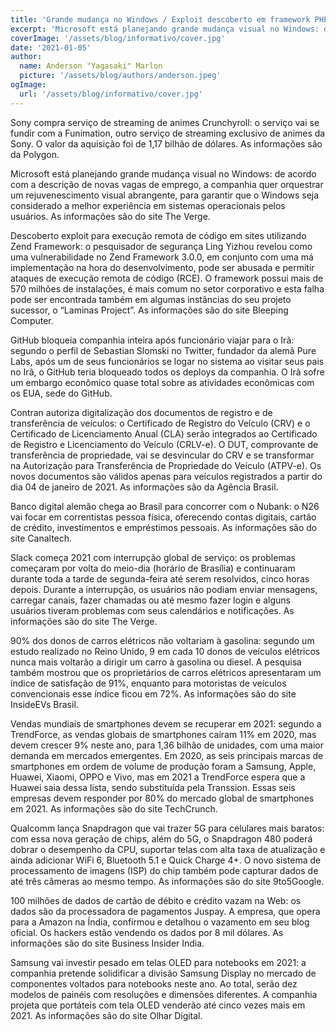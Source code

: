```yaml
---
title: 'Grande mudança no Windows / Exploit descoberto em framework PHP / GitHub bloqueia deploys de empresa'
excerpt: 'Microsoft está planejando grande mudança visual no Windows: de acordo com a descrição de novas vagas de emprego, a companhia quer orquestrar um rejuvenescimento visual abrangente, para garantir que o Windows seja considerado a melhor experiência em sistemas operacionais pelos usuários. As informações são do site The Verge.'
coverImage: '/assets/blog/informativo/cover.jpg'
date: '2021-01-05'
author:
  name: Anderson "Yagasaki" Marlon
  picture: '/assets/blog/authors/anderson.jpeg'
ogImage:
  url: '/assets/blog/informativo/cover.jpg'
---
```


Sony compra serviço de streaming de animes Crunchyroll: o serviço vai se fundir com a Funimation, outro serviço de streaming exclusivo de animes da Sony. O valor da aquisição foi de 1,17 bilhão de dólares. As informações são da Polygon.

Microsoft está planejando grande mudança visual no Windows: de acordo com a descrição de novas vagas de emprego, a companhia quer orquestrar um rejuvenescimento visual abrangente, para garantir que o Windows seja considerado a melhor experiência em sistemas operacionais pelos usuários. As informações são do site The Verge.

Descoberto exploit para execução remota de código em sites utilizando Zend Framework: o pesquisador de segurança Ling Yizhou revelou como uma vulnerabilidade no Zend Framework 3.0.0, em conjunto com uma má implementação na hora do desenvolvimento, pode ser abusada e permitir ataques de execução remota de código (RCE). O framework possui mais de 570 milhões de instalações, é mais comum no setor corporativo e esta falha pode ser encontrada também em algumas instâncias do seu projeto sucessor, o “Laminas Project”. As informações são do site Bleeping Computer.

GitHub bloqueia companhia inteira após funcionário viajar para o Irã: segundo o perfil de Sebastian Slomski no Twitter, fundador da alemã Pure Labs, após um de seus funcionários se logar no sistema ao visitar seus pais no Irã, o GitHub teria bloqueado todos os deploys da companhia. O Irã sofre um embargo econômico quase total sobre as atividades econômicas com os EUA, sede do GitHub.

Contran autoriza digitalização dos documentos de registro e de transferência de veículos: o Certificado de Registro do Veículo (CRV) e o Certificado de Licenciamento Anual (CLA) serão integrados ao Certificado de Registro e Licenciamento do Veículo (CRLV-e). O DUT, comprovante de transferência de propriedade, vai se desvincular do CRV e se transformar na Autorização para Transferência de Propriedade do Veículo (ATPV-e). Os novos documentos são válidos apenas para veículos registrados a partir do dia 04 de janeiro de 2021. As informações são da Agência Brasil.

Banco digital alemão chega ao Brasil para concorrer com o Nubank: o N26 vai focar em correntistas pessoa física, oferecendo contas digitais, cartão de crédito, investimentos e empréstimos pessoais. As informações são do site Canaltech.

Slack começa 2021 com interrupção global de serviço: os problemas começaram por volta do meio-dia (horário de Brasília) e continuaram durante toda a tarde de segunda-feira até serem resolvidos, cinco horas depois. Durante a interrupção, os usuários não podiam enviar mensagens, carregar canais, fazer chamadas ou até mesmo fazer login e alguns usuários tiveram problemas com seus calendários e notificações. As informações são do site The Verge.

90% dos donos de carros elétricos não voltariam à gasolina: segundo um estudo realizado no Reino Unido, 9 em cada 10 donos de veículos elétricos nunca mais voltarão a dirigir um carro à gasolina ou diesel. A pesquisa também mostrou que os proprietários de carros elétricos apresentaram um índice de satisfação de 91%, enquanto para motoristas de veículos convencionais esse índice ficou em 72%. As informações são do site InsideEVs Brasil.

Vendas mundiais de smartphones devem se recuperar em 2021: segundo a TrendForce, as vendas globais de smartphones caíram 11% em 2020, mas devem crescer 9% neste ano, para 1,36 bilhão de unidades, com uma maior demanda em mercados emergentes. Em 2020, as seis principais marcas de smartphones em ordem de volume de produção foram a Samsung, Apple, Huawei, Xiaomi, OPPO e Vivo, mas em 2021 a TrendForce espera que a Huawei saia dessa lista, sendo substituída pela Transsion. Essas seis empresas devem responder por 80% do mercado global de smartphones em 2021. As informações são do site TechCrunch.

Qualcomm lança Snapdragon que vai trazer 5G para celulares mais baratos: com essa nova geração de chips, além do 5G, o Snapdragon 480 poderá dobrar o desempenho da CPU, suportar telas com alta taxa de atualização e ainda adicionar WiFi 6, Bluetooth 5.1 e Quick Charge 4+. O novo sistema de processamento de imagens (ISP) do chip também pode capturar dados de até três câmeras ao mesmo tempo. As informações são do site 9to5Google.

100 milhões de dados de cartão de débito e crédito vazam na Web: os dados são da processadora de pagamentos Juspay. A empresa, que opera para a Amazon na Índia, confirmou e detalhou o vazamento em seu blog oficial. Os hackers estão vendendo os dados por 8 mil dólares. As informações são do site Business Insider India.

Samsung vai investir pesado em telas OLED para notebooks em 2021: a companhia pretende solidificar a divisão Samsung Display no mercado de componentes voltados para notebooks neste ano. Ao total, serão dez modelos de painéis com resoluções e dimensões diferentes. A companhia projeta que portáteis com tela OLED venderão até cinco vezes mais em 2021. As informações são do site Olhar Digital.
